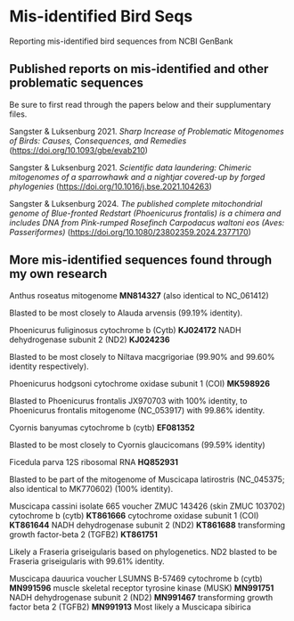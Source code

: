 # Mis-identified Bird Seqs
Reporting mis-identified bird sequences from NCBI GenBank

## **Published reports on mis-identified and other problematic sequences**
Be sure to first read through the papers below and their supplumentary files.

Sangster & Luksenburg 2021. *Sharp Increase of Problematic Mitogenomes of Birds: Causes, Consequences, and Remedies* (https://doi.org/10.1093/gbe/evab210)

Sangster & Luksenburg 2021. *Scientific data laundering: Chimeric mitogenomes of a sparrowhawk and a nightjar covered-up by forged phylogenies* (https://doi.org/10.1016/j.bse.2021.104263)

Sangster & Luksenburg 2024. *The published complete mitochondrial genome of Blue-fronted Redstart (Phoenicurus frontalis) is a chimera and includes DNA from Pink-rumped Rosefinch Carpodacus waltoni eos (Aves: Passeriformes)* (https://doi.org/10.1080/23802359.2024.2377170)


## **More mis-identified sequences found through my own research**
Anthus roseatus mitogenome **MN814327** (also identical to NC_061412)

Blasted to be most closely to Alauda arvensis (99.19% identity).


Phoenicurus fuliginosus
cytochrome b (Cytb) **KJ024172**
NADH dehydrogenase subunit 2 (ND2) **KJ024236**

Blasted to be most closely to Niltava macgrigoriae (99.90% and 99.60% identity respectively).


Phoenicurus hodgsoni cytochrome oxidase subunit 1 (COI) **MK598926**

Blasted to Phoenicurus frontalis JX970703 with 100% identity, to Phoenicurus frontalis mitogenome (NC_053917) with 99.86% identity.


Cyornis banyumas cytochrome b (cytb) **EF081352**

Blasted to be most closely to Cyornis glaucicomans (99.59% identity)


Ficedula parva 12S ribosomal RNA **HQ852931**

Blasted to be part of the mitogenome of Muscicapa latirostris (NC_045375; also identical to MK770602) (100% identity).


Muscicapa cassini isolate 665 voucher ZMUC 143426 (skin ZMUC 103702)
cytochrome b (cytb) **KT861666**
cytochrome oxidase subunit 1 (COI) **KT861644**
NADH dehydrogenase subunit 2 (ND2) **KT861688**
transforming growth factor-beta 2 (TGFB2) **KT861751**

Likely a Fraseria griseigularis based on phylogenetics. ND2 blasted to be Fraseria griseigularis with 99.61% identity.


Muscicapa dauurica voucher LSUMNS B-57469
cytochrome b (cytb) **MN991596**
muscle skeletal receptor tyrosine kinase (MUSK) **MN991751**
NADH dehydrogenase subunit 2 (ND2) **MN991467**
transforming growth factor beta 2 (TGFB2) **MN991913**
Most likely a Muscicapa sibirica
